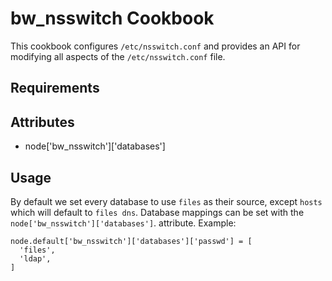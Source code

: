 bw_nsswitch Cookbook
====================
This cookbook configures `/etc/nsswitch.conf` and provides an API for modifying
all aspects of the `/etc/nsswitch.conf` file.

Requirements
------------

Attributes
----------
* node['bw_nsswitch']['databases']

Usage
-----
By default we set every database to use `files` as their source, except `hosts`
which will default to `files dns`. Database mappings can be set with the
`node['bw_nsswitch']['databases']`. attribute. Example:

    node.default['bw_nsswitch']['databases']['passwd'] = [
      'files',
      'ldap',
    ]
